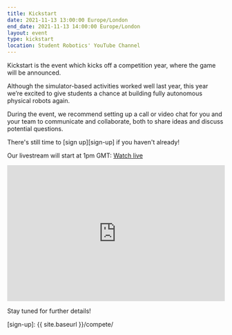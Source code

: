 ```yaml
---
title: Kickstart
date: 2021-11-13 13:00:00 Europe/London
end_date: 2021-11-13 14:00:00 Europe/London
layout: event
type: kickstart
location: Student Robotics' YouTube Channel
---
```


Kickstart is the event which kicks off a competition year, where the game will
be announced.

Although the simulator-based activities worked well last year, this year we’re excited to give students a chance at building fully autonomous physical robots again.

During the event, we recommend setting up a call or video chat for you and your team to communicate and collaborate, both to share ideas and discuss potential questions.

There's still time to [sign up][sign-up] if you haven't already!

Our livestream will start at 1pm GMT: [Watch live](https://www.youtube.com/watch?v=QdZSiUWU4Sk)

<iframe title="Livestream of the Kickstart Event" width="100%" height="315" src="https://www.youtube.com/embed/QdZSiUWU4Sk" frameborder="0" allow="accelerometer; autoplay; encrypted-media; gyroscope; picture-in-picture" allowfullscreen></iframe>

Stay tuned for further details!

[sign-up]: {{ site.baseurl }}/compete/

